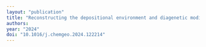 ```yaml
---
layout: "publication"
title: "Reconstructing the depositional environment and diagenetic modification of global phosphate deposits through integration of uranium and strontium isotopes"
authors:
year: "2024"
doi: "10.1016/j.chemgeo.2024.122214"
---
```


